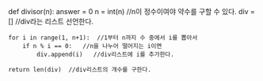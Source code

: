 def divisor(n):
answer = 0
n = int(n) //n이 정수이여야 약수를 구할 수 있다.
div = [] //div라는 리스트 선언한다.

    for i in range(1, n+1):  //1부터 n까지 수 중에서 i를 뽑아서
        if n % i == 0:   //n을 나누어 떨어지는 i이면
            div.append(i)   //div리스트에 i를 추가한다.

    return len(div)  //div리스트의 개수를 구한다.
